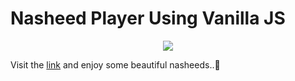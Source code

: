 # Nasheed Player Using Vanilla JS
<p align="center">
  <img src="https://user-images.githubusercontent.com/65964082/192860256-0d3972f5-4ccf-4bb2-af17-cc40c24a0541.png">
</p>

Visit the [link](https://nasheed-player.netlify.app/) and enjoy some beautiful nasheeds..🥰
